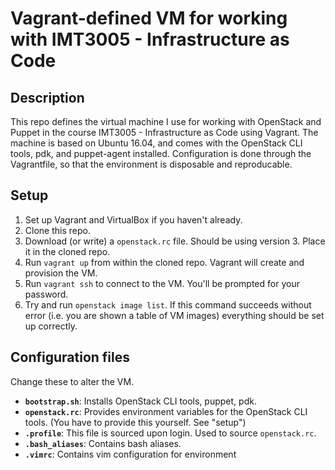 # Vagrant-defined VM for working with IMT3005 - Infrastructure as Code

## Description

This repo defines the virtual machine I use for working with OpenStack and Puppet in the course IMT3005 - Infrastructure as Code using Vagrant. The machine is based on Ubuntu 16.04, and comes with the OpenStack CLI tools, pdk, and puppet-agent installed. Configuration is done through the Vagrantfile, so that the environment is disposable and reproducable.

## Setup

1. Set up Vagrant and VirtualBox if you haven't already.
1. Clone this repo.
1. Download (or write) a `openstack.rc` file. Should be using version 3. Place it in the cloned repo.
1. Run `vagrant up` from within the cloned repo. Vagrant will create and provision the VM.
1. Run `vagrant ssh` to connect to the VM. You'll be prompted for your password.
1. Try and run `openstack image list`. If this command succeeds without error (i.e. you are shown a table of VM images) everything should be set up correctly.

## Configuration files

Change these to alter the VM.

* **`bootstrap.sh`**: Installs OpenStack CLI tools, puppet, pdk.
* **`openstack.rc`**: Provides environment variables for the OpenStack CLI tools. (You have to provide this yourself. See "setup")
* **`.profile`**: This file is sourced upon login. Used to source `openstack.rc`.
* **`.bash_aliases`**: Contains bash aliases.
* **`.vimrc`**: Contains vim configuration for environment
